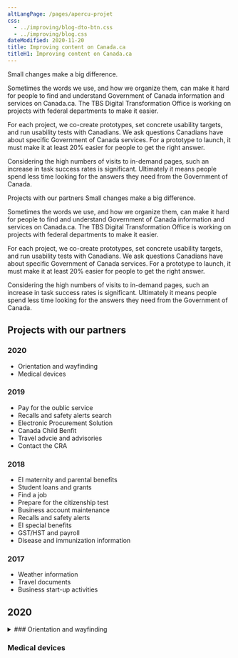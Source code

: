 ```yaml
---
altLangPage: /pages/apercu-projet
css:
  - ../improving/blog-dto-btn.css
  - ../improving/blog.css
dateModified: 2020-11-20
title: Improving content on Canada.ca
titleH1: Improving content on Canada.ca
---
```

Small changes make a big difference.

Sometimes the words we use, and how we organize them, can make it hard for people to find and understand Government of Canada information and services on Canada.ca. The TBS Digital Transformation Office is working on projects with federal departments to make it easier.

For each project, we co-create prototypes, set concrete usability targets, and run usability tests with Canadians. We ask questions Canadians have about specific Government of Canada services. For a prototype to launch, it must make it at least 20% easier for people to get the right answer.

Considering the high numbers of visits to in-demand pages, such an increase in task success rates is significant. Ultimately it means people spend less time looking for the answers they need from the Government of Canada.

Projects with our partners
Small changes make a big difference.

Sometimes the words we use, and how we organize them, can make it hard for people to find and understand Government of Canada information and services on Canada.ca. The TBS Digital Transformation Office is working on projects with federal departments to make it easier.

For each project, we co-create prototypes, set concrete usability targets, and run usability tests with Canadians. We ask questions Canadians have about specific Government of Canada services. For a prototype to launch, it must make it at least 20% easier for people to get the right answer.

Considering the high numbers of visits to in-demand pages, such an increase in task success rates is significant. Ultimately it means people spend less time looking for the answers they need from the Government of Canada.

## Projects with our partners

### 2020 
- Orientation and wayfinding 
- Medical devices

### 2019 
- Pay for the oublic service 
- Recalls and safety alerts search 
- Electronic Procurement Solution 
- Canada Child Benfit 
- Travel advcie and advisories 
- Contact the CRA 

### 2018
- EI maternity and parental benefits
- Student loans and grants
- Find a job
- Prepare for the citizenship test
- Business account maintenance
- Recalls and safety alerts
- EI special benefits
- GST/HST and payroll
- Disease and immunization information 

### 2017
- Weather information
- Travel documents 
- Business start-up activities 

## 2020

<details><summary>### Orientation and wayfinding</summary> 

#### Objective
All government departments are adopting the Canada.ca look. The design needs to adapt to their needs. We explored navigation and design options to help people get to and use the services they need, while maintaining confidence and trust in Canada.ca.

#### Why this work matters
Finding and using services delivered by different government departments should be simple, consistent and accessible to all Canadians
People need to be able to clearly recognize official government information and services to avoid deceptive and fraudulent sites  

#### Partner departments
Agriculture and Agri-Food Canada, Immigration, Refugees and Citizenship Canada, Veterans Affairs Canada and Statistics Canada

- Task success before: 50%
- Task success after: To come 
- Improvement to task success: To come. Part 1: breadcrumb changes from 'Home' to 'Canada.ca' 

  <details><summary>Task sceanrios tested and improved</summary>
  -  Your cousin from France won't need a visa to come visit but will need an electronic Travel Authorization. How much will it cost to apply? Start on a Google results page with links to Canada.ca URLS and to other sites
- Your Egyptian friend wants to come to a Canadian university this year. How much will it cost to apply for a study permit? Start on a Canada.ca Immigration Refugees and Citizenship page
  </details>
  </details>
  
### Medical devices 
